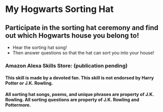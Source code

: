 # My Hogwarts Sorting Hat

## Participate in the sorting hat ceremony and find out which Hogwarts house you belong to!

* Hear the sorting hat song!
* Then answer questions so that the hat can sort you into your house!


### Amazon Alexa Skills Store: (publication pending)


#### This skill is made by a devoted fan. This skill is not endorsed by Harry Potter or J.K. Rowling.

#### All sorting hat songs, poems, and unique phrases are property of J.K. Rowling. All sorting questions are property of J.K. Rowling and Pottermore.
